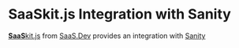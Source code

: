 
# **SaaS**kit.js Integration with Sanity

[**SaaS**kit.js](https://saaskit.js.org) from [SaaS.Dev](https://saas.dev) provides an integration with [Sanity](https://saaskit.js.org/integrations/sanity)
